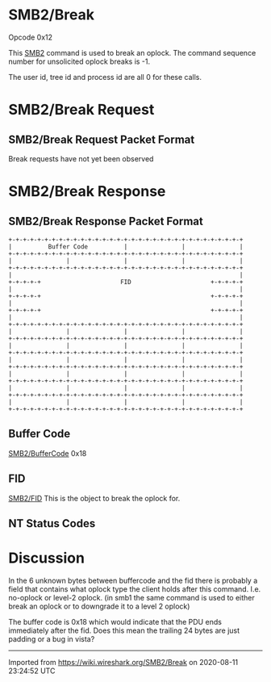 # SMB2/Break

Opcode 0x12

This [SMB2](/SMB2) command is used to break an oplock. The command sequence number for unsolicited oplock breaks is -1.

The user id, tree id and process id are all 0 for these calls.

# SMB2/Break Request

## SMB2/Break Request Packet Format

Break requests have not yet been observed

# SMB2/Break Response

## SMB2/Break Response Packet Format

    +-+-+-+-+-+-+-+-+-+-+-+-+-+-+-+-+-+-+-+-+-+-+-+-+-+-+-+-+-+-+-+-+
    |          Buffer Code          |               |               |
    +-+-+-+-+-+-+-+-+-+-+-+-+-+-+-+-+-+-+-+-+-+-+-+-+-+-+-+-+-+-+-+-+
    |               |               |               |               |
    +-+-+-+-+-+-+-+-+-+-+-+-+-+-+-+-+-+-+-+-+-+-+-+-+-+-+-+-+-+-+-+-+
    |                                                               |
    +-+-+-+-+                      FID                      +-+-+-+-+
    |                                                               |
    +-+-+-+-+                                               +-+-+-+-+
    |                                                               |
    +-+-+-+-+                                               +-+-+-+-+
    |                                                               |
    +-+-+-+-+-+-+-+-+-+-+-+-+-+-+-+-+-+-+-+-+-+-+-+-+-+-+-+-+-+-+-+-+
    |               |               |               |               |
    +-+-+-+-+-+-+-+-+-+-+-+-+-+-+-+-+-+-+-+-+-+-+-+-+-+-+-+-+-+-+-+-+
    |               |               |               |               |
    +-+-+-+-+-+-+-+-+-+-+-+-+-+-+-+-+-+-+-+-+-+-+-+-+-+-+-+-+-+-+-+-+
    |               |               |               |               |
    +-+-+-+-+-+-+-+-+-+-+-+-+-+-+-+-+-+-+-+-+-+-+-+-+-+-+-+-+-+-+-+-+
    |               |               |               |               |
    +-+-+-+-+-+-+-+-+-+-+-+-+-+-+-+-+-+-+-+-+-+-+-+-+-+-+-+-+-+-+-+-+
    |               |               |               |               |
    +-+-+-+-+-+-+-+-+-+-+-+-+-+-+-+-+-+-+-+-+-+-+-+-+-+-+-+-+-+-+-+-+
    |               |               |               |               |
    +-+-+-+-+-+-+-+-+-+-+-+-+-+-+-+-+-+-+-+-+-+-+-+-+-+-+-+-+-+-+-+-+

## Buffer Code

[SMB2/BufferCode](/SMB2/BufferCode) 0x18

## FID

[SMB2/FID](/SMB2/FID) This is the object to break the oplock for.

## NT Status Codes

# Discussion

In the 6 unknown bytes between buffercode and the fid there is probably a field that contains what oplock type the client holds after this command. I.e. no-oplock or level-2 oplock. (in smb1 the same command is used to either break an oplock or to downgrade it to a level 2 oplock)

The buffer code is 0x18 which would indicate that the PDU ends immediately after the fid. Does this mean the trailing 24 bytes are just padding or a bug in vista?

---

Imported from https://wiki.wireshark.org/SMB2/Break on 2020-08-11 23:24:52 UTC
